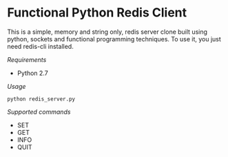 Functional Python Redis Client
========

This is a simple, memory and string only, redis server clone built using python, sockets and functional programming techniques.
To use it, you just need redis-cli installed.


*Requirements*
- Python 2.7


*Usage*

`python redis_server.py`


*Supported commands*
- SET
- GET
- INFO
- QUIT
